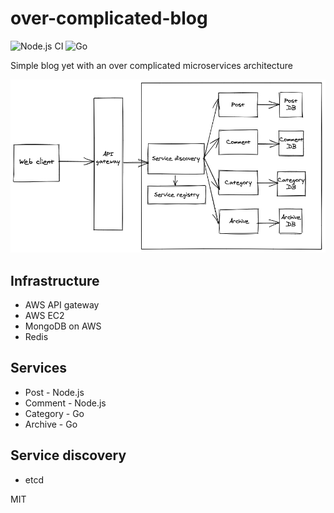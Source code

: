 # over-complicated-blog

![Node.js CI](https://github.com/rajikaimal/over-complicated-blog/workflows/Node.js%20CI/badge.svg) ![Go](https://github.com/rajikaimal/over-complicated-blog/workflows/Go/badge.svg)

Simple blog yet with an over complicated microservices architecture

![alt text](/docs/over-complicated-blog.png "architecture diagram")

## Infrastructure

- AWS API gateway
- AWS EC2
- MongoDB on AWS
- Redis

## Services

- Post - Node.js
- Comment - Node.js
- Category - Go
- Archive - Go

## Service discovery

- etcd

MIT
